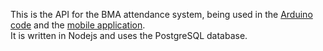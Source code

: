 This is the API for the BMA attendance system, being used in the [Arduino code](https://github.com/ParanoidBat/AttendanceSystem) and the [mobile application](https://github.com/ParanoidBat/BMA-Client-App).  
It is written in Nodejs and uses the PostgreSQL database.
